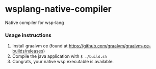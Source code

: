 # wsplang-native-compiler
Native compiler for wsp-lang

### Usage instructions
1. Install graalvm ce (found at https://github.com/graalvm/graalvm-ce-builds/releases)
2. Compile the java application with `$ ./build.sh`
3. Congrats, your native wsp executable is available.
